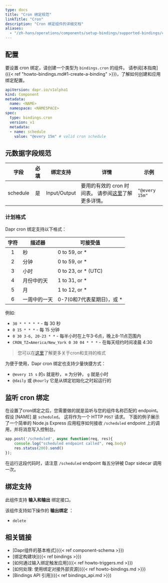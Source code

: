 ```yaml
---
type: docs
title: "Cron 绑定规范"
linkTitle: "Cron"
description: "Cron 绑定组件的详细文档"
aliases:
  - "/zh-hans/operations/components/setup-bindings/supported-bindings/cron/"
---
```


## 配置

要设置 cron 绑定，请创建一个类型为 `bindings.cron` 的组件。 请参阅[本指南]({{< ref "howto-bindings.md#1-create-a-binding" >}})，了解如何创建和应用绑定配置。


```yaml
apiVersion: dapr.io/v1alpha1
kind: Component
metadata:
  name: <NAME>
  namespace: <NAMESPACE>
spec:
  type: bindings.cron
  version: v1
  metadata:
  - name: schedule
    value: "@every 15m" # valid cron schedule
```

## 元数据字段规范

| 字段       | 必填 | 绑定支持         | 详情                                                | 示例             |
| -------- |:--:| ------------ | ------------------------------------------------- | -------------- |
| schedule | 是  | Input/Output | 要用的有效的 cron 时间表。 请参阅[这里](#schedule-format)了解更多详情。 | `"@every 15m"` |

### 计划格式

Dapr cron 绑定支持以下格式：

| 字符 | 描述器    | 可接受值                |
|:--:| ------ | ------------------- |
| 1  | 秒      | 0 to 59, or *       |
| 2  | 分钟     | 0 to 59, or *       |
| 3  | 小时     | 0 to 23, or * (UTC) |
| 4  | 月份中的天  | 1 to 31, or *       |
| 5  | 月      | 1 to 12, or *       |
| 6  | 一周中的一天 | 0-7(0和7代表星期日)，或 *   |

例如:

* `30 * * * * *` - 每 30 秒
* `0 15 * * *` - 每 15 分钟
* `0 30 3-6, 20-23 * *` - 每半小时在上午3-6点，晚上8-11点范围内
* `CRON_TZ=America/New_York 0 30 04 * * *` - 在每天纽约时间凌晨 4:30

> 您可以在[这里](https://en.wikipedia.org/wiki/Cron)了解更多关于cron和支持的格式

为便于使用，Dapr cron 绑定也支持少量快捷方式：

* `@every 15 s` 的`s` 就是秒， `m` 为分钟， `g` 就是小时
* `@daily` 或 `@hourly` 它是从绑定初始化之时起运行的

## 监听 cron 绑定

在设置了cron绑定之后，您需要做的就是监听与您的组件名称匹配的 endpoint。 假设 [NAME] 是 `scheduled`。 这将作为一个 HTTP `POST` 请求。 下面的例子展示了一个简单的 Node.js Express 应用程序如何接收 `/scheduled` endpoint 上的调用，并将消息写入控制台。

```js
app.post('/scheduled', async function(req, res){
    console.log("scheduled endpoint called", req.body)
    res.status(200).send()
});
```

在运行这段代码时，请注意 `/scheduled` endpoint 每五分钟被 Dapr sidecar 调用一次。


## 绑定支持

此组件支持 **输入和输出** 绑定接口。

该组件支持如下操作的 **输出绑定** ：

- `delete`

## 相关链接

- [Dapr组件的基本格式]({{< ref component-schema >}})
- [绑定构建块]({{< ref bindings >}})
- [如何通过输入绑定触发应用]({{< ref howto-triggers.md >}})
- [如何处理: 使用绑定对接外部资源]({{< ref howto-bindings.md >}})
- [Bindings API 引用]({{< ref bindings_api.md >}})
